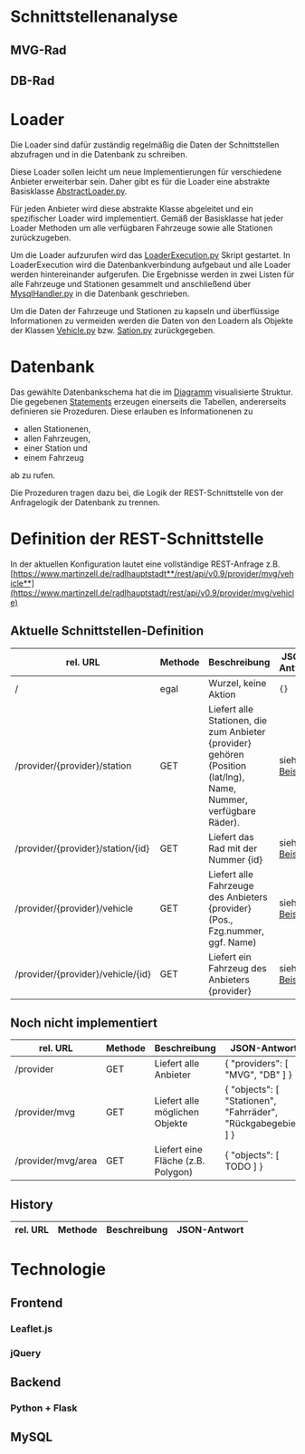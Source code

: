 # Schnittstellenanalyse

## MVG-Rad

## DB-Rad

# Loader

Die Loader sind dafür zuständig regelmäßig die Daten der Schnittstellen abzufragen und in die Datenbank zu schreiben.

Diese Loader sollen leicht um neue Implementierungen für verschiedene Anbieter erweiterbar sein. Daher gibt es für die
Loader eine abstrakte
Basisklasse [AbstractLoader.py](../server/loader/AbstractLoader.py).

Für jeden Anbieter wird diese abstrakte Klasse abgeleitet und ein spezifischer Loader wird implementiert.
Gemäß der Basisklasse hat jeder Loader Methoden um alle verfügbaren Fahrzeuge sowie alle Stationen zurückzugeben.

Um die Loader aufzurufen wird das [LoaderExecution.py](../server/loader/LoaderExecution.py) Skript gestartet.
In LoaderExecution wird die Datenbankverbindung aufgebaut und alle Loader werden hintereinander aufgerufen.
Die Ergebnisse werden in zwei Listen für alle Fahrzeuge und Stationen gesammelt und anschließend über 
[MysqlHandler.py](../server/loader/MysqlHandler.py) in die Datenbank geschrieben.

Um die Daten der Fahrzeuge und Stationen zu kapseln und überflüssige Informationen zu vermeiden werden die Daten von den Loadern
als Objekte der Klassen [Vehicle.py](../server/loader/Vehicle.py) bzw. [Sation.py](../server/loader/Station.py) zurückgegeben.

# Datenbank
Das gewählte Datenbankschema hat die im [Diagramm](/doc/database-overview.png) visualisierte Struktur. Die gegebenen [Statements](/doc/create_database_radlhauptstadt.sql) erzeugen einerseits die Tabellen, andererseits definieren sie Prozeduren. Diese erlauben es Informationenen zu
* allen Stationenen,
* allen Fahrzeugen,
* einer Station und
* einem Fahrzeug

ab zu rufen. 

Die Prozeduren tragen dazu bei, die Logik der REST-Schnittstelle von der Anfragelogik der Datenbank zu trennen.

# Definition der REST-Schnittstelle

In der aktuellen Konfiguration lautet eine vollständige REST-Anfrage z.B. [https://www.martinzell.de/radlhauptstadt**/rest/api/v0.9/provider/mvg/vehicle**](https://www.martinzell.de/radlhauptstadt/rest/api/v0.9/provider/mvg/vehicle)

## Aktuelle Schnittstellen-Definition
 rel. URL | Methode | Beschreibung | JSON-Antwort |
------|------|------|------|
 / | egal | Wurzel, keine Aktion | `{}` |
 /provider/{provider}/station | GET | Liefert alle Stationen, die zum Anbieter {provider} gehören (Position (lat/lng), Name, Nummer, verfügbare Räder). | siehe [Beispiel](/doc/examples/REST/station.json) |
 /provider/{provider}/station/{id} | GET | Liefert das Rad mit der Nummer {id} | siehe [Beispiel](/doc/examples/REST/station_8923.json) |
 /provider/{provider}/vehicle | GET | Liefert alle Fahrzeuge des Anbieters {provider} (Pos., Fzg.nummer, ggf. Name) | siehe [Beispiel](/doc/examples/REST/vehicle.json) |
 /provider/{provider}/vehicle/{id} | GET | Liefert ein Fahrzeug des Anbieters {provider} | siehe [Beispiel](/doc/examples/REST/vehicle_96101.json) |

## Noch nicht implementiert
 rel. URL | Methode | Beschreibung | JSON-Antwort |
------|------|------|------|
 /provider | GET | Liefert alle Anbieter | { "providers": [ "MVG", "DB" ] } |
 /provider/mvg | GET | Liefert alle möglichen Objekte | { "objects": [ "Stationen", "Fahrräder", "Rückgabegebiet" ] } |
 /provider/mvg/area | GET | Liefert eine Fläche (z.B. Polygon) | { "objects": [ TODO ] } |

## History
 rel. URL | Methode | Beschreibung | JSON-Antwort |
------|------|------|------|

# Technologie

## Frontend 

### Leaflet.js

### jQuery

## Backend

### Python + Flask

## MySQL


